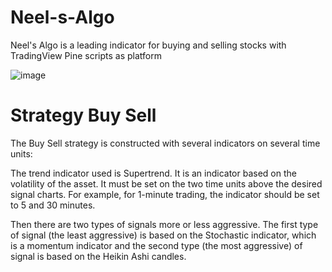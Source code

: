 # Neel-s-Algo
Neel's Algo is a leading indicator for buying and selling stocks with TradingView Pine scripts as platform

![image](https://user-images.githubusercontent.com/65644206/221404186-0ffe259c-db79-4890-bc8b-54b1546cfd99.png)

# Strategy Buy Sell
The Buy Sell strategy is constructed with several indicators on several time units:

The trend indicator used is Supertrend. It is an indicator based on the volatility of the asset. It must be set on the two time units above the desired signal charts. For example, for 1-minute trading, the indicator should be set to 5 and 30 minutes.

Then there are two types of signals more or less aggressive. The first type of signal (the least aggressive) is based on the Stochastic indicator, which is a momentum indicator and the second type (the most aggressive) of signal is based on the Heikin Ashi candles.
